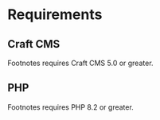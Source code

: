 # Requirements

## Craft CMS
Footnotes requires Craft CMS 5.0 or greater.

## PHP
Footnotes requires PHP 8.2 or greater.
